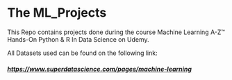 # The ML_Projects
This Repo contains projects done during the course Machine Learning A-Z™ Hands-On Python & R In Data Science on Udemy.

All Datasets used can be found on the following link:
##### https://www.superdatascience.com/pages/machine-learning
